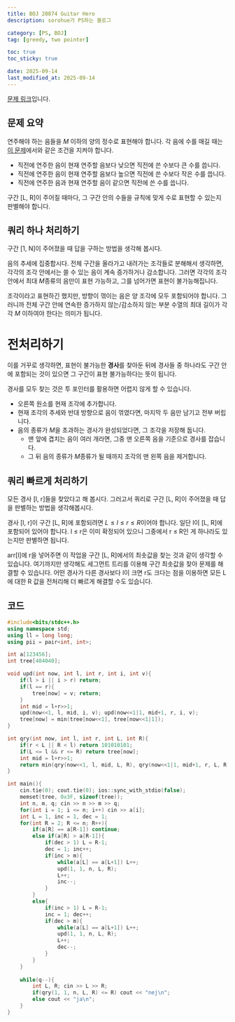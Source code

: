 ```yaml
---
title: BOJ 20874 Guitar Hero
description: sorohue가 PS하는 블로그

category: [PS, BOJ]
tag: [greedy, two pointer]

toc: true
toc_sticky: true

date: 2025-09-14
last_modified_at: 2025-09-14
---
```


[문제 링크](https://boj.kr/20874)입니다.

## 문제 요약

연주해야 하는 음들을 $M$ 이하의 양의 정수로 표현해야 합니다. 각 음에 수를 매길 때는 [이 문제](https://boj.kr/27972)에서와 같은 조건을 지켜야 합니다.

- 직전에 연주한 음이 현재 연주할 음보다 낮으면 직전에 쓴 수보다 큰 수를 씁니다.
- 직전에 연주한 음이 현재 연주할 음보다 높으면 직전에 쓴 수보다 작은 수를 씁니다.
- 직전에 연주한 음과 현재 연주할 음이 같으면 직전에 쓴 수를 씁니다.

구간 [L, R]이 주어질 때마다, 그 구간 안의 수들을 규칙에 맞게 수로 표현할 수 있는지 판별해야 합니다.

## 쿼리 하나 처리하기

구간 [1, N]이 주어졌을 때 답을 구하는 방법을 생각해 봅시다.

음의 추세에 집중합시다. 전체 구간을 올라가고 내려가는 조각들로 분해해서 생각하면, 각각의 조각 안에서는 쓸 수 있는 음이 계속 증가하거나 감소합니다. 그러면 각각의 조각 안에서 최대 $M$종류의 음만이 표현 가능하고, 그를 넘어가면 표현이 불가능해집니다.

조각이라고 표현하긴 했지만, 방향이 꺾이는 음은 양 조각에 모두 포함되어야 합니다. 그러니까 전체 구간 안에 연속한 증가하지 않는/감소하지 않는 부분 수열의 최대 길이가 각각 $M$ 이하여야 한다는 의미가 됩니다.

# 전처리하기

이를 거꾸로 생각하면, 표현이 불가능한 **경사**를 찾아둔 뒤에 경사들 중 하나라도 구간 안에 포함되는 것이 있으면 그 구간이 표현 불가능하다는 뜻이 됩니다.

경사를 모두 찾는 것은 투 포인터를 활용하면 어렵지 않게 할 수 있습니다.

- 오른쪽 원소를 현재 조각에 추가합니다.
- 현재 조각의 추세와 반대 방향으로 음이 꺾였다면, 마지막 두 음만 남기고 전부 버립니다.
- 음의 종류가 $M$을 초과하는 경사가 완성되었다면, 그 조각을 저장해 둡니다.
    - 맨 앞에 겹치는 음이 여러 개라면, 그중 맨 오른쪽 음을 기준으로 경사를 잡습니다.
    - 그 뒤 음의 종류가 $M$종류가 될 때까지 조각의 맨 왼쪽 음을 제거합니다.

## 쿼리 빠르게 처리하기

모든 경사 [l, r]들을 찾았다고 해 봅시다. 그러고서 쿼리로 구간 [L, R]이 주어졌을 때 답을 판별하는 방법을 생각해봅시다.

경사 [l, r]이 구간 [L, R]에 포함되려면 $L \le l \le r \le R$이어야 합니다. 일단 l이 [L, R]에 포함되어 있어야 합니다. l ≤ r은 이미 확정되어 있으니 그중에서 r ≤ R인 게 하나라도 있는지만 판별하면 됩니다. 

arr[l]에 r을 넣어주면 이 작업을 구간 [L, R]에서의 최솟값을 찾는 것과 같이 생각할 수 있습니다. 여기까지만 생각해도 세그먼트 트리를 이용해 구간 최솟값을 찾아 문제를 해결할 수 있습니다. 어떤 경사가 다른 경사보다 l이 크면 r도 크다는 점을 이용하면 모든 L에 대한 R 값을 전처리해 더 빠르게 해결할 수도 있습니다.

## 코드

```cpp
#include<bits/stdc++.h>
using namespace std;
using ll = long long;
using pii = pair<int, int>;

int a[123456];
int tree[404040];

void upd(int now, int l, int r, int i, int v){
	if(l > i || i > r) return;
	if(l == r){
		tree[now] = v; return;
	}
	int mid = l+r>>1;
	upd(now<<1, l, mid, i, v); upd(now<<1|1, mid+1, r, i, v);
	tree[now] = min(tree[now<<1], tree[now<<1|1]);
}

int qry(int now, int l, int r, int L, int R){
	if(r < L || R < l) return 101010101;
	if(L <= l && r <= R) return tree[now];
	int mid = l+r>>1;
	return min(qry(now<<1, l, mid, L, R), qry(now<<1|1, mid+1, r, L, R));
}

int main(){
	cin.tie(0); cout.tie(0); ios::sync_with_stdio(false);
	memset(tree, 0x3F, sizeof(tree));
	int n, m, q; cin >> n >> m >> q;
	for(int i = 1; i <= n; i++) cin >> a[i];
	int L = 1, inc = 1, dec = 1;
	for(int R = 2; R <= n; R++){
		if(a[R] == a[R-1]) continue;
		else if(a[R] > a[R-1]){
			if(dec > 1) L = R-1;
			dec = 1; inc++;
			if(inc > m){
				while(a[L] == a[L+1]) L++;
				upd(1, 1, n, L, R);
				L++;
				inc--;
			}
		}
		else{
			if(inc > 1) L = R-1;
			inc = 1; dec++;
			if(dec > m){
				while(a[L] == a[L+1]) L++;
				upd(1, 1, n, L, R);
				L++;
				dec--;
			}
		}
	}
	
	while(q--){
		int L, R; cin >> L >> R;
		if(qry(1, 1, n, L, R) <= R) cout << "nej\n";
		else cout << "ja\n";
	}
}
```